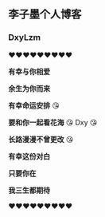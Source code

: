 ## **李子墨个人博客**
###  DxyLzm

❤❤❤❤❤❤❤❤❤

**有幸与你相爱**           

**余生为你而来**       
 
**有幸命运安排**             😘

**要和你一起看花海**     😘  Dxy 😘

**长路漫漫不曾更改**          😘 

**有幸这份对白**   

**只要你在**       

**我三生都期待**      

❤❤❤❤❤❤❤❤❤         











```markdown

